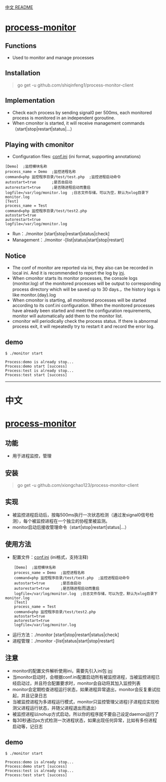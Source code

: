 [中文 README](#中文)

# [process-monitor](https://github.com/xiongchao123/process-monitor)
## Functions
* Used to monitor and manage processes

## Installation
> go get -u github.com/shiqinfeng1/process-monitor-client

## Implementation
* Check each process by sending signal0 per 500ms, each monitored process is monitored in an independent goroutine.
* When cmonitor is started, it will receive management commands（start|stop|restart|status|...）

## Playing with cmonitor
* Configuration files: [conf.ini](https://github.com/xiongchao123/process-monitor/blob/master/conf/conf.ini) (ini format, supporting annotations)

```
[Demo]  ;监控模块名称
process_name = Demo  ;监控进程名称
command=php 监控程序目录/test/test.php  ;监控进程启动命令
autostart=true       ;是否自启动
autorestart=true     ;是否随进程启动而重启
logfile=/var/log/monitor.log  ;日志文件存储，可以为空，默认为xlog目录下monitor.log
[Test]
process_name = Test
command=php 监控程序目录/test/test2.php
autostart=true
autorestart=true
logfile=/var/log/monitor.log

```
* Run：./monitor [start|stop|restart|status|check]
* Management：./monitor -[list|status|start|stop|restart]

## Notice
* The conf of monitor are reported via ini, they also can be recorded in local ini.  And it is recommended to report the log by [ini](github.com/ini).
* When cmonitor starts its monitor processes, the console logs (monitor.log) of the monitored processes will be output to corresponding process directory which will be saved up to 30 days.，the history logs is like monitor.{day}.log
* When cmonitor is starting, all monitored processes will be started according to its conf.ini configuration. When the monitored processes have already been started and meet the configuration requirements, monitor will automatically add them to the monitor list.
* cmonitor will periodically check the process status. If there is abnormal process exit, it will repeatedly try to restart it and record the error log.

## demo
```
$ ./monitor start

Process:demo is already stop...
Process:demo start [success]
Process:test is already stop...
Process:test start [success]

```

---
中文
===

# [process-monitor](https://github.com/xiongchao123/process-monitor)
## 功能
* 用于进程监控，管理

## 安装
> go get -u github.com/xiongchao123/process-monitor-client

## 实现
* 被监控进程启动后，按每500ms执行一次状态检测（通过发signal0信号检测），每个被监控进程在一个独立的协程里被监测。
* monitor启动后接收管理命令（start|stop|restart|status|...）

## 使用方法
* 配置文件：[conf.ini](https://github.com/xiongchao123/process-monitor/blob/master/conf/conf.ini) (ini格式，支持注释)

```
    [Demo]  ;监控模块名称
    process_name = Demo  ;监控进程名称
    command=php 监控程序目录/test/test.php  ;监控进程启动命令
    autostart=true       ;是否自启动
    autorestart=true     ;是否随进程启动而重启
    logfile=/var/log/monitor.log  ;日志文件存储，可以为空，默认为xlog目录下monitor.log
    [Test]
    process_name = Test
    command=php 监控程序目录/test/test2.php
    autostart=true
    autorestart=true
    logfile=/var/log/monitor.log
```
* 运行方法：./monitor [start|stop|restart|status|check]
* 进程管理：./monitor -[list|status|start|stop|restart]

## 注意
* monitor的配置文件解析使用ini，需要先引入ini包 [ini](github.com/ini)
* 当monitor启动时，会根据conf.ini配置启动所有被监控进程，当被监控进程已经启动过，并且符合配置要求时，monitor会自动将其加入监控列表
* monitor会定期检查进程运行状态，如果进程异常退出，monitor会反复重试拉起，并且记录日志
* 当被监控进程为多进程运行模式，monitor只监控管理父进程(子进程应实现检测父进程运行状态，并随父进程退出而退出）
* 被监控进程以nohup方式启动，所以你的程序就不要自己设定daemon运行了
* 每30秒通过ps方式检测一次进程状态，如果出现任何异常，比如有多份进程启动等，记日志

## demo
```
$ ./monitor start

Process:demo is already stop...
Process:demo start [success]
Process:test is already stop...
Process:test start [success]

```
